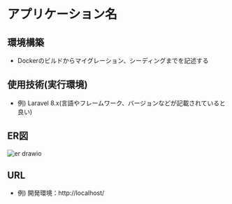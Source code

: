 # アプリケーション名

## 環境構築
- Dockerのビルドからマイグレーション、シーディングまでを記述する

## 使用技術(実行環境)
- 例) Laravel 8.x(言語やフレームワーク、バージョンなどが記載されていると良い)

## ER図
![er drawio](https://github.com/Naganuma-Mai/test/assets/154653570/81c91a1f-bc87-4d68-ac25-a775e9f87895)

## URL
- 例) 開発環境：http://localhost/
